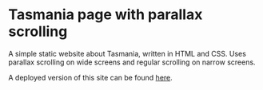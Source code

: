 # Tasmania page with parallax scrolling

A simple static website about Tasmania, written in HTML and CSS. Uses parallax scrolling on wide screens and regular scrolling on narrow screens.

A deployed version of this site can be found [here](https://jenniferanneaus.github.io/tasmania/).
